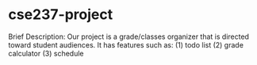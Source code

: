 # cse237-project
Brief Description:
Our project is a grade/classes organizer that is directed toward student audiences.  It has features such as:
(1) todo list
(2) grade calculator
(3) schedule
